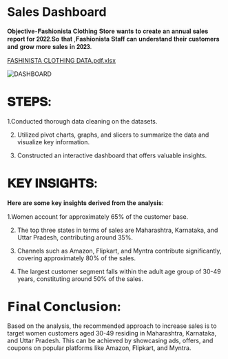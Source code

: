 # Sales Dashboard


𝐎𝐛𝐣𝐞𝐜𝐭𝐢𝐯𝐞-𝐅𝐚𝐬𝐡𝐢𝐨𝐧𝐢𝐬𝐭𝐚 𝐂𝐥𝐨𝐭𝐡𝐢𝐧𝐠 𝐒𝐭𝐨𝐫𝐞 𝐰𝐚𝐧𝐭𝐬 𝐭𝐨 𝐜𝐫𝐞𝐚𝐭𝐞 𝐚𝐧 𝐚𝐧𝐧𝐮𝐚𝐥 𝐬𝐚𝐥𝐞𝐬 𝐫𝐞𝐩𝐨𝐫𝐭 𝐟𝐨𝐫 𝟐𝟎𝟐𝟐.𝐒𝐨 𝐭𝐡𝐚𝐭 ,𝐅𝐚𝐬𝐡𝐢𝐨𝐧𝐢𝐬𝐭𝐚 𝐒𝐭𝐚𝐟𝐟 𝐜𝐚𝐧 𝐮𝐧𝐝𝐞𝐫𝐬𝐭𝐚𝐧𝐝 𝐭𝐡𝐞𝐢𝐫 𝐜𝐮𝐬𝐭𝐨𝐦𝐞𝐫𝐬 𝐚𝐧𝐝 𝐠𝐫𝐨𝐰 𝐦𝐨𝐫𝐞 𝐬𝐚𝐥𝐞𝐬 𝐢𝐧 𝟐𝟎𝟐𝟑.




[FASHINISTA CLOTHING DATA.pdf.xlsx](https://github.com/vaidehip30/FASHIONISTA-EXCEL/files/11983318/FASHINISTA.CLOTHING.DATA.pdf.xlsx)




![DASHBOARD](https://github.com/vaidehip30/FASHIONISTA-EXCEL/assets/134762504/a4ce93b6-1484-40fa-bc08-0592a90f3847)


# 𝐒𝐓𝐄𝐏𝐒:

  1.Conducted thorough data cleaning on the datasets. 

2. Utilized pivot charts, graphs, and slicers to summarize the data and visualize key information.
  
3. Constructed an interactive dashboard that offers valuable insights.

# 𝐊𝐄𝐘 𝐈𝐍𝐒𝐈𝐆𝐇𝐓𝐒:

𝐇𝐞𝐫𝐞 𝐚𝐫𝐞 𝐬𝐨𝐦𝐞 𝐤𝐞𝐲 𝐢𝐧𝐬𝐢𝐠𝐡𝐭𝐬 𝐝𝐞𝐫𝐢𝐯𝐞𝐝 𝐟𝐫𝐨𝐦 𝐭𝐡𝐞 𝐚𝐧𝐚𝐥𝐲𝐬𝐢𝐬:

1.Women account for approximately 65% of the customer base. 

2. The top three states in terms of sales are Maharashtra, Karnataka, and Uttar Pradesh, contributing around 35%.
 
3. Channels such as Amazon, Flipkart, and Myntra contribute significantly, covering approximately 80% of the sales.
 
4. The largest customer segment falls within the adult age group of 30-49 years, constituting around 50% of the sales.

# 𝗙𝗶𝗻𝗮𝗹 𝗖𝗼𝗻𝗰𝗹𝘂𝘀𝗶𝗼𝗻:

Based on the analysis, the recommended approach to increase sales is to target women customers aged 30-49 residing in Maharashtra, Karnataka, and Uttar Pradesh. This can be achieved by showcasing ads, offers, and coupons on popular platforms like Amazon, Flipkart, and Myntra.
